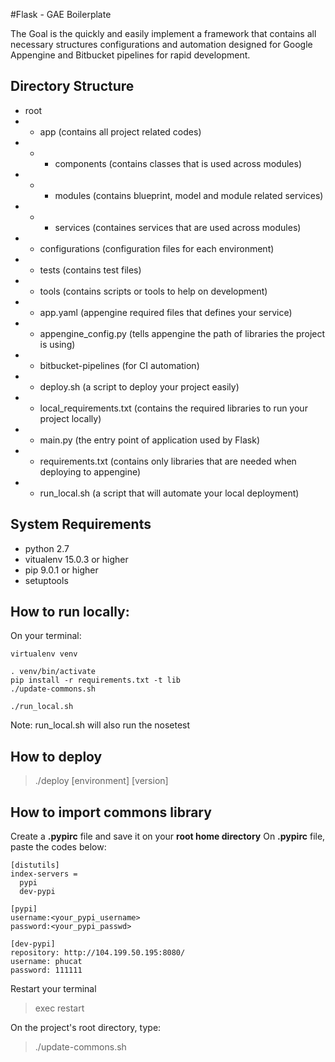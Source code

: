 #Flask - GAE Boilerplate

The Goal is the quickly and easily implement a framework that contains all necessary structures configurations and automation designed for Google Appengine and Bitbucket pipelines for rapid development.

## Directory Structure
- root
- - app (contains all project related codes)
- - - components (contains classes that is used across modules)
- - - modules (contains blueprint, model and module related services)
- - - services (containes services that are used across modules)
- - configurations (configuration files for each environment)
- - tests (contains test files)
- - tools (contains scripts or tools to help on development)
- - app.yaml (appengine required files that defines your service)
- - appengine_config.py (tells appengine the path of libraries the project is using)
- - bitbucket-pipelines (for CI automation)
- - deploy.sh (a script to deploy your project easily)
- - local_requirements.txt (contains the required libraries to run your project locally)
- - main.py (the entry point of application used by Flask)
- - requirements.txt (contains only libraries that are needed when deploying to appengine)
- - run_local.sh (a script that will automate your local deployment)


## System Requirements
- python 2.7
- vitualenv 15.0.3 or higher
- pip 9.0.1 or higher
- setuptools

## How to run locally:
On your terminal:
```
virtualenv venv

. venv/bin/activate
pip install -r requirements.txt -t lib
./update-commons.sh

./run_local.sh
```
Note: run_local.sh will also run the nosetest
## How to deploy
> ./deploy [environment] [version]

## How to import commons library

Create a **.pypirc** file and save it on your **root home directory**
On **.pypirc** file, paste the codes below:
```
[distutils]
index-servers =
  pypi
  dev-pypi

[pypi]
username:<your_pypi_username>
password:<your_pypi_passwd>

[dev-pypi]
repository: http://104.199.50.195:8080/
username: phucat
password: 111111
```

Restart your terminal
> exec restart

On the project's root directory, type:
> ./update-commons.sh

